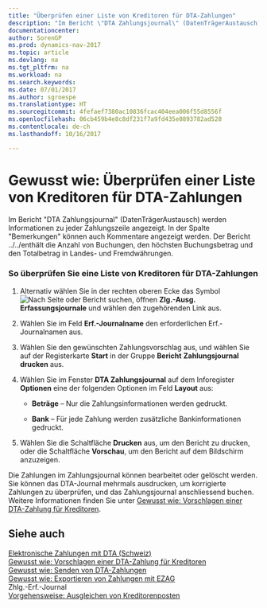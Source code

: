 ```yaml
---
title: "Überprüfen einer Liste von Kreditoren für DTA-Zahlungen"
description: "Im Bericht \"DTA Zahlungsjournal\" (DatenTrägerAustausch) werden Informationen zu jeder Zahlungszeile angezeigt. In der Spalte \"Bemerkungen\" können auch Kommentare angezeigt werden. Der Bericht ../../enthält die Anzahl von Buchungen, den höchsten Buchungsbetrag und den Totalbetrag in Landes- und Fremdwährungen."
documentationcenter: 
author: SorenGP
ms.prod: dynamics-nav-2017
ms.topic: article
ms.devlang: na
ms.tgt_pltfrm: na
ms.workload: na
ms.search.keywords: 
ms.date: 07/01/2017
ms.author: sgroespe
ms.translationtype: HT
ms.sourcegitcommit: 4fefaef7380ac10836fcac404eea006f55d8556f
ms.openlocfilehash: 06cb459b4e8c8df231f7a9fd435e0893782ad528
ms.contentlocale: de-ch
ms.lasthandoff: 10/16/2017

---
```

# <a name="how-to-verify-a-list-of-vendors-for-dta-payments"></a>Gewusst wie: Überprüfen einer Liste von Kreditoren für DTA-Zahlungen
Im Bericht "DTA Zahlungsjournal" (DatenTrägerAustausch) werden Informationen zu jeder Zahlungszeile angezeigt. In der Spalte "Bemerkungen" können auch Kommentare angezeigt werden. Der Bericht ../../enthält die Anzahl von Buchungen, den höchsten Buchungsbetrag und den Totalbetrag in Landes- und Fremdwährungen.  
  
### <a name="to-verify-a-list-of-vendors-for-dta-payments"></a>So überprüfen Sie eine Liste von Kreditoren für DTA-Zahlungen  
  
1.  Alternativ wählen Sie in der rechten oberen Ecke das Symbol ![Nach Seite oder Bericht suchen](media/ui-search/search_small.png "Nach Seite oder Bericht suchen"), öffnen **Zlg.-Ausg. Erfassungsjournale** und wählen den zugehörenden Link aus.  
  
2.  Wählen Sie im Feld **Erf.-Journalname** den erforderlichen Erf.-Journalnamen aus.  
  
3.  Wählen Sie den gewünschten Zahlungsvorschlag aus, und wählen Sie auf der Registerkarte **Start** in der Gruppe **Bericht** **Zahlungsjournal drucken** aus.  
  
4.  Wählen Sie im Fenster **DTA Zahlungsjournal** auf dem Inforegister **Optionen** eine der folgenden Optionen im Feld **Layout** aus:  
  
    -   **Beträge** – Nur die Zahlungsinformationen werden gedruckt.  
  
    -   **Bank** – Für jede Zahlung werden zusätzliche Bankinformationen gedruckt.  
  
5.  Wählen Sie die Schaltfläche **Drucken** aus, um den Bericht zu drucken, oder die Schaltfläche **Vorschau**, um den Bericht auf dem Bildschirm anzuzeigen.  
  
 Die Zahlungen im Zahlungsjournal können bearbeitet oder gelöscht werden. Sie können das DTA-Journal mehrmals ausdrucken, um korrigierte Zahlungen zu überprüfen, und das Zahlungsjournal anschliessend buchen. Weitere Informationen finden Sie unter [Gewusst wie: Vorschlagen einer DTA-Zahlung für Kreditoren](how-to-apply-vendor-ledger-entries.md).  
  
## <a name="see-also"></a>Siehe auch  
 [Elektronische Zahlungen mit DTA (Schweiz)](swiss-electronic-payments-using-dta.md)   
 [Gewusst wie: Vorschlagen einer DTA-Zahlung für Kreditoren](how-to-suggest-dta-payment-for-vendors.md)   
 [Gewusst wie: Senden von DTA-Zahlungen](how-to-submit-dta-payments.md)   
 [Gewusst wie: Exportieren von Zahlungen mit EZAG](how-to-export-payments-using-ezag.md)   
 Zhlg.-Erf.-Journal   
 [Vorgehensweise: Ausgleichen von Kreditorenposten](how-to-apply-vendor-ledger-entries.md)
